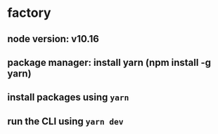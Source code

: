 # factory

## node version: v10.16

## package manager: install yarn (npm install -g yarn)

## install packages using `yarn`

## run the CLI using `yarn dev`
